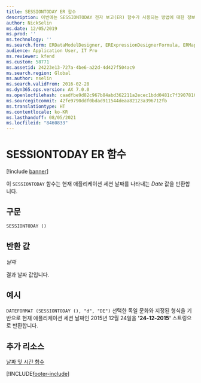 ```yaml
---
title: SESSIONTODAY ER 함수
description: 이번에는 SESSIONTODAY 전자 보고(ER) 함수가 사용되는 방법에 대한 정보를 제공합니다.
author: NickSelin
ms.date: 12/05/2019
ms.prod: ''
ms.technology: ''
ms.search.form: ERDataModelDesigner, ERExpressionDesignerFormula, ERMappedFormatDesigner, ERModelMappingDesigner
audience: Application User, IT Pro
ms.reviewer: kfend
ms.custom: 58771
ms.assetid: 24223e13-727a-4be6-a22d-4d427f504ac9
ms.search.region: Global
ms.author: nselin
ms.search.validFrom: 2016-02-28
ms.dyn365.ops.version: AX 7.0.0
ms.openlocfilehash: caadfbe9d82c967b84abd362211a2ecec1bdd0481c7f3907816b7aec23883175
ms.sourcegitcommit: 42fe9790ddf0bdad911544deaa82123a396712fb
ms.translationtype: HT
ms.contentlocale: ko-KR
ms.lasthandoff: 08/05/2021
ms.locfileid: "8460833"
---
```

# <a name="sessiontoday-er-function"></a>SESSIONTODAY ER 함수

[!include [banner](../includes/banner.md)]

이 `SESSIONTODAY` 함수는 현재 애플리케이션 세션 날짜를 나타내는 *Date* 값을 반환합니다.

## <a name="syntax"></a>구문

```vb
SESSIONTODAY ()
```

## <a name="return-values"></a>반환 값

*날짜*

결과 날짜 값입니다.

## <a name="example"></a>예시

`DATEFORMAT (SESSIONTODAY (), "d", "DE")` 선택한 독일 문화와 지정된 형식을 기반으로 현재 애플리케이션 세션 날짜인 2015년 12월 24일을 **'24-12-2015'** 스트링으로 반환합니다.

## <a name="additional-resources"></a>추가 리소스

[날짜 및 시간 함수](er-functions-category-datetime.md)


[!INCLUDE[footer-include](../../../includes/footer-banner.md)]